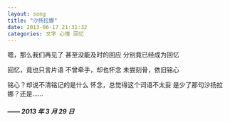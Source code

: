 ```yaml
---
layout: song
title: "沙扬拉娜"
date: 2013-06-17 21:31:32
categories: 文字 心情 回忆
---
```


嗯，那么我们再见了
甚至没能及时的回应
分别竟已经成为回忆

回忆，竟也只言片语
不曾牵手，却也怀念
未尝刻骨，依旧铭心

铭心？却说不清铭记的是什么
怀念，总觉得这个词语不太妥
是少了那句沙扬拉娜？还是……

##### —— 2013 年 3 月 29 日
